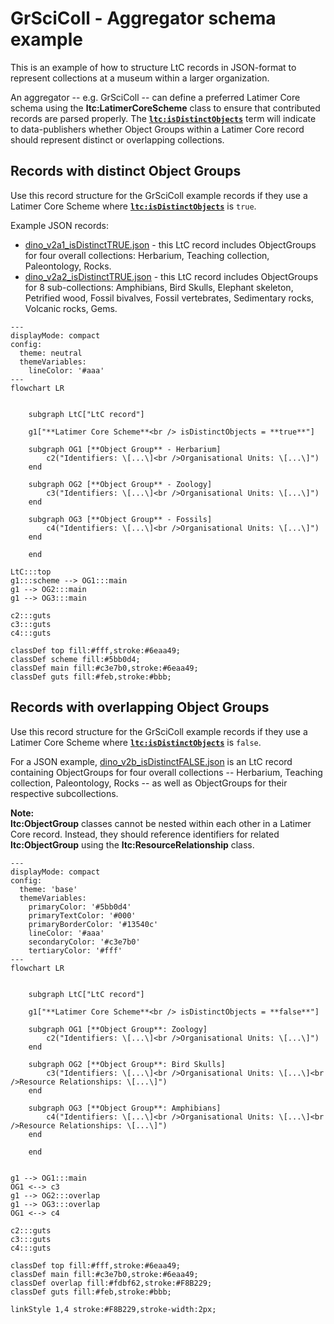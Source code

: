 # GrSciColl - Aggregator schema example

This is an example of how to structure LtC records in JSON-format to represent collections at a museum within a larger organization.

An aggregator -- e.g. GrSciColl -- can define a preferred Latimer Core schema using the **ltc:LatimerCoreScheme** class to ensure that contributed records are parsed properly.  The [**`ltc:isDistinctObjects`**](https://ltc.tdwg.org/terms/#LatimerCoreScheme_isDistinctObjects) term will indicate to data-publishers whether Object Groups within a Latimer Core record should represent distinct or overlapping collections.

## Records with distinct Object Groups
Use this record structure for the GrSciColl example records if they use a Latimer Core Scheme where [**`ltc:isDistinctObjects`**](https://ltc.tdwg.org/terms/#LatimerCoreScheme_isDistinctObjects) is `true`.

Example JSON records:
- [dino_v2a1_isDistinctTRUE.json](./dino_v2a1_isDistinctTRUE.json) - this LtC record includes ObjectGroups for four overall collections: Herbarium, Teaching collection, Paleontology, Rocks.
- [dino_v2a2_isDistinctTRUE.json](./dino_v2a2_isDistinctTRUE.json) - this LtC record includes ObjectGroups for 8 sub-collections: Amphibians, Bird Skulls, Elephant skeleton, Petrified wood, Fossil bivalves, Fossil vertebrates, Sedimentary rocks, Volcanic rocks, Gems.


```mermaid
---
displayMode: compact
config:
  theme: neutral
  themeVariables:
    lineColor: '#aaa'
---
flowchart LR


    subgraph LtC["LtC record"]

    g1["**Latimer Core Scheme**<br /> isDistinctObjects = **true**"]

    subgraph OG1 [**Object Group** - Herbarium]
        c2("Identifiers: \[...\]<br />Organisational Units: \[...\]")
    end

    subgraph OG2 [**Object Group** - Zoology]
        c3("Identifiers: \[...\]<br />Organisational Units: \[...\]")
    end

    subgraph OG3 [**Object Group** - Fossils]
        c4("Identifiers: \[...\]<br />Organisational Units: \[...\]")
    end

    end

LtC:::top
g1:::scheme --> OG1:::main
g1 --> OG2:::main
g1 --> OG3:::main

c2:::guts
c3:::guts
c4:::guts

classDef top fill:#fff,stroke:#6eaa49;
classDef scheme fill:#5bb0d4;
classDef main fill:#c3e7b0,stroke:#6eaa49;
classDef guts fill:#feb,stroke:#bbb;

```



## Records with overlapping Object Groups
Use this record structure for the GrSciColl example records if they use a Latimer Core Scheme where [**`ltc:isDistinctObjects`**](https://ltc.tdwg.org/terms/#LatimerCoreScheme_isDistinctObjects) is `false`.

For a JSON example, [dino_v2b_isDistinctFALSE.json](./dino_v2b_isDistinctFALSE.json) is an LtC record containing ObjectGroups for four overall collections -- Herbarium, Teaching collection, Paleontology, Rocks -- as well as ObjectGroups for their respective subcollections.


**Note:**  
**ltc:ObjectGroup** classes cannot be nested within each other in a Latimer Core record. Instead, they should reference identifiers for related **ltc:ObjectGroup** using the **ltc:ResourceRelationship** class.



```mermaid
---
displayMode: compact
config:
  theme: 'base'
  themeVariables:
    primaryColor: '#5bb0d4'
    primaryTextColor: '#000'
    primaryBorderColor: '#13540c'
    lineColor: '#aaa'
    secondaryColor: '#c3e7b0'
    tertiaryColor: '#fff'
---
flowchart LR


    subgraph LtC["LtC record"]
    
    g1["**Latimer Core Scheme**<br /> isDistinctObjects = **false**"]

    subgraph OG1 [**Object Group**: Zoology]
        c2("Identifiers: \[...\]<br />Organisational Units: \[...\]")
    end

    subgraph OG2 [**Object Group**: Bird Skulls]
        c3("Identifiers: \[...\]<br />Organisational Units: \[...\]<br />Resource Relationships: \[...\]")
    end

    subgraph OG3 [**Object Group**: Amphibians]
        c4("Identifiers: \[...\]<br />Organisational Units: \[...\]<br />Resource Relationships: \[...\]")
    end

    end


g1 --> OG1:::main
OG1 <--> c3
g1 --> OG2:::overlap
g1 --> OG3:::overlap
OG1 <--> c4

c2:::guts
c3:::guts
c4:::guts

classDef top fill:#fff,stroke:#6eaa49;
classDef main fill:#c3e7b0,stroke:#6eaa49;
classDef overlap fill:#fdbf62,stroke:#F8B229;
classDef guts fill:#feb,stroke:#bbb;

linkStyle 1,4 stroke:#F8B229,stroke-width:2px;

```